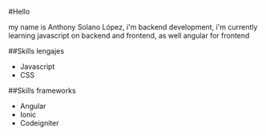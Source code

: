 #Hello

<p>my name is Anthony Solano López, i'm backend development, i'm currently learning javascript on backend and frontend, as well angular for frontend</p>

##Skills lengajes
<ul>
  <li>Javascript</li>
  <li>CSS</li>
</ul>

##Skills frameworks
<ul>
  <li>Angular</li>
  <li>Ionic</li>
  <li>Codeigniter</li>
</ul>